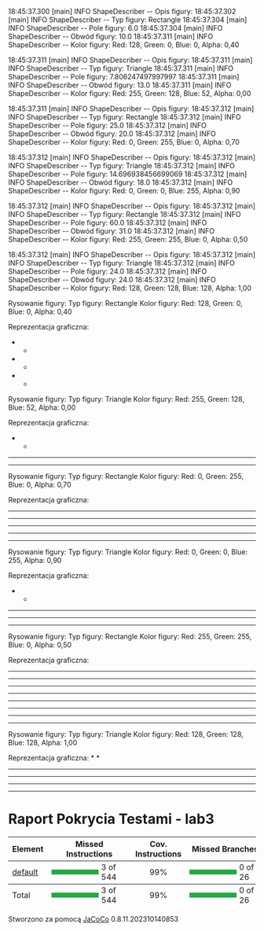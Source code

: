 18:45:37.300 [main] INFO ShapeDescriber -- Opis figury:
18:45:37.302 [main] INFO ShapeDescriber -- Typ figury: Rectangle
18:45:37.304 [main] INFO ShapeDescriber -- Pole figury: 6.0
18:45:37.304 [main] INFO ShapeDescriber -- Obwód figury: 10.0
18:45:37.311 [main] INFO ShapeDescriber -- Kolor figury: Red: 128, Green: 0, Blue: 0, Alpha: 0,40

18:45:37.311 [main] INFO ShapeDescriber -- Opis figury:
18:45:37.311 [main] INFO ShapeDescriber -- Typ figury: Triangle
18:45:37.311 [main] INFO ShapeDescriber -- Pole figury: 7.806247497997997
18:45:37.311 [main] INFO ShapeDescriber -- Obwód figury: 13.0
18:45:37.311 [main] INFO ShapeDescriber -- Kolor figury: Red: 255, Green: 128, Blue: 52, Alpha: 0,00

18:45:37.311 [main] INFO ShapeDescriber -- Opis figury:
18:45:37.312 [main] INFO ShapeDescriber -- Typ figury: Rectangle
18:45:37.312 [main] INFO ShapeDescriber -- Pole figury: 25.0
18:45:37.312 [main] INFO ShapeDescriber -- Obwód figury: 20.0
18:45:37.312 [main] INFO ShapeDescriber -- Kolor figury: Red: 0, Green: 255, Blue: 0, Alpha: 0,70

18:45:37.312 [main] INFO ShapeDescriber -- Opis figury:
18:45:37.312 [main] INFO ShapeDescriber -- Typ figury: Triangle
18:45:37.312 [main] INFO ShapeDescriber -- Pole figury: 14.696938456699069
18:45:37.312 [main] INFO ShapeDescriber -- Obwód figury: 18.0
18:45:37.312 [main] INFO ShapeDescriber -- Kolor figury: Red: 0, Green: 0, Blue: 255, Alpha: 0,90

18:45:37.312 [main] INFO ShapeDescriber -- Opis figury:
18:45:37.312 [main] INFO ShapeDescriber -- Typ figury: Rectangle
18:45:37.312 [main] INFO ShapeDescriber -- Pole figury: 60.0
18:45:37.312 [main] INFO ShapeDescriber -- Obwód figury: 31.0
18:45:37.312 [main] INFO ShapeDescriber -- Kolor figury: Red: 255, Green: 255, Blue: 0, Alpha: 0,50

18:45:37.312 [main] INFO ShapeDescriber -- Opis figury:
18:45:37.312 [main] INFO ShapeDescriber -- Typ figury: Triangle
18:45:37.312 [main] INFO ShapeDescriber -- Pole figury: 24.0
18:45:37.312 [main] INFO ShapeDescriber -- Obwód figury: 24.0
18:45:37.312 [main] INFO ShapeDescriber -- Kolor figury: Red: 128, Green: 128, Blue: 128, Alpha: 1,00

Rysowanie figury:
Typ figury: Rectangle
Kolor figury: Red: 128, Green: 0, Blue: 0, Alpha: 0,40

Reprezentacja graficzna:
* *
* *
* *


Rysowanie figury:
Typ figury: Triangle
Kolor figury: Red: 255, Green: 128, Blue: 52, Alpha: 0,00

Reprezentacja graficzna:
  * *
 * * * 
* * * * * 


Rysowanie figury:
Typ figury: Rectangle
Kolor figury: Red: 0, Green: 255, Blue: 0, Alpha: 0,70

Reprezentacja graficzna:
* * * * * 
* * * * * 
* * * * * 
* * * * * 
* * * * * 


Rysowanie figury:
Typ figury: Triangle
Kolor figury: Red: 0, Green: 0, Blue: 255, Alpha: 0,90

Reprezentacja graficzna:
   * *
  * * * * 
 * * * * * 
* * * * * * * 


Rysowanie figury:
Typ figury: Rectangle
Kolor figury: Red: 255, Green: 255, Blue: 0, Alpha: 0,50

Reprezentacja graficzna:
* * * * * * * 
* * * * * * * 
* * * * * * * 
* * * * * * * 
* * * * * * * 
* * * * * * * 
* * * * * * * 
* * * * * * * 


Rysowanie figury:
Typ figury: Triangle
Kolor figury: Red: 128, Green: 128, Blue: 128, Alpha: 1,00

Reprezentacja graficzna:
    * *
   * * * * 
  * * * * * * 
 * * * * * * * * 
* * * * * * * * * * 




<!DOCTYPE html>
<html lang="pl">
<head>
    <meta charset="UTF-8">
    <meta name="viewport" content="width=device-width, initial-scale=1.0">
    <style>
        .bar {
            display: flex;
            align-items: center;
        }
        .green {
            background: #28a745;
            height: 10px;
            margin-right: 5px;
        }
        .red {
            background: #dc3545;
            height: 10px;
            margin-right: 5px;
        }
        .ctr2, .ctr1 {
            text-align: center;
        }
    </style>
</head>
<body>
    <h1>Raport Pokrycia Testami - lab3</h1>
    <table>
        <thead>
            <tr>
                <th>Element</th>
                <th>Missed Instructions</th>
                <th class="ctr2">Cov. Instructions</th>
                <th>Missed Branches</th>
                <th class="ctr2">Cov. Branches</th>
                <th class="ctr1">Missed Cxty</th>
                <th class="ctr2">Cxty</th>
                <th class="ctr1">Missed Lines</th>
                <th class="ctr2">Lines</th>
                <th class="ctr1">Missed Methods</th>
                <th class="ctr2">Methods</th>
                <th class="ctr1">Missed Classes</th>
                <th class="ctr2">Classes</th>
            </tr>
        </thead>
        <tfoot>
            <tr>
                <td>Total</td>
                <td class="bar"><div class="green" style="width: 119px;"></div>3 of 544</td>
                <td class="ctr2">99%</td>
                <td class="bar"><div class="green" style="width: 120px;"></div>0 of 26</td>
                <td class="ctr2">100%</td>
                <td class="ctr1">1</td>
                <td class="ctr2">36</td>
                <td class="ctr1">1</td>
                <td class="ctr2">104</td>
                <td class="ctr1">1</td>
                <td class="ctr2">23</td>
                <td class="ctr1">0</td>
                <td class="ctr2">7</td>
            </tr>
        </tfoot>
        <tbody>
            <tr>
                <td><a href="default/index.html">default</a></td>
                <td class="bar"><div class="green" style="width: 119px;"></div>3 of 544</td>
                <td class="ctr2">99%</td>
                <td class="bar"><div class="green" style="width: 120px;"></div>0 of 26</td>
                <td class="ctr2">100%</td>
                <td class="ctr1">1</td>
                <td class="ctr2">36</td>
                <td class="ctr1">1</td>
                <td class="ctr2">104</td>
                <td class="ctr1">1</td>
                <td class="ctr2">23</td>
                <td class="ctr1">0</td>
                <td class="ctr2">7</td>
            </tr>
        </tbody>
    </table>
    <div class="footer">
        Stworzono za pomocą <a href="http://www.jacoco.org/jacoco">JaCoCo</a> 0.8.11.202310140853
    </div>
</body>
</html>
